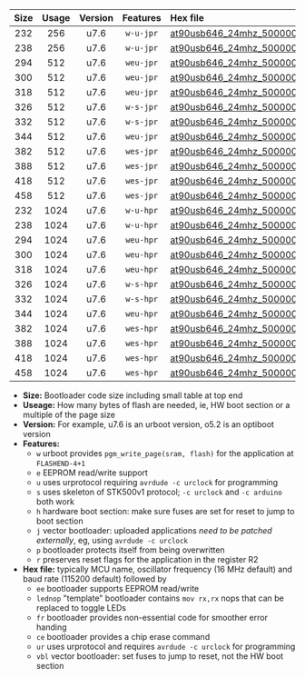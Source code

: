|Size|Usage|Version|Features|Hex file|
|:-:|:-:|:-:|:-:|:--|
|232|256|u7.6|`w-u-jpr`|[at90usb646_24mhz_500000bps_ur_vbl.hex](https://raw.githubusercontent.com/stefanrueger/urboot/main//at90usb646_24mhz_500000bps_ur_vbl.hex)|
|238|256|u7.6|`w-u-jpr`|[at90usb646_24mhz_500000bps_lednop_ur_vbl.hex](https://raw.githubusercontent.com/stefanrueger/urboot/main//at90usb646_24mhz_500000bps_lednop_ur_vbl.hex)|
|294|512|u7.6|`weu-jpr`|[at90usb646_24mhz_500000bps_ee_ur_vbl.hex](https://raw.githubusercontent.com/stefanrueger/urboot/main//at90usb646_24mhz_500000bps_ee_ur_vbl.hex)|
|300|512|u7.6|`weu-jpr`|[at90usb646_24mhz_500000bps_ee_lednop_ur_vbl.hex](https://raw.githubusercontent.com/stefanrueger/urboot/main//at90usb646_24mhz_500000bps_ee_lednop_ur_vbl.hex)|
|318|512|u7.6|`weu-jpr`|[at90usb646_24mhz_500000bps_ee_lednop_fr_ur_vbl.hex](https://raw.githubusercontent.com/stefanrueger/urboot/main//at90usb646_24mhz_500000bps_ee_lednop_fr_ur_vbl.hex)|
|326|512|u7.6|`w-s-jpr`|[at90usb646_24mhz_500000bps_vbl.hex](https://raw.githubusercontent.com/stefanrueger/urboot/main//at90usb646_24mhz_500000bps_vbl.hex)|
|332|512|u7.6|`w-s-jpr`|[at90usb646_24mhz_500000bps_lednop_vbl.hex](https://raw.githubusercontent.com/stefanrueger/urboot/main//at90usb646_24mhz_500000bps_lednop_vbl.hex)|
|344|512|u7.6|`weu-jpr`|[at90usb646_24mhz_500000bps_ee_lednop_fr_ce_ur_vbl.hex](https://raw.githubusercontent.com/stefanrueger/urboot/main//at90usb646_24mhz_500000bps_ee_lednop_fr_ce_ur_vbl.hex)|
|382|512|u7.6|`wes-jpr`|[at90usb646_24mhz_500000bps_ee_vbl.hex](https://raw.githubusercontent.com/stefanrueger/urboot/main//at90usb646_24mhz_500000bps_ee_vbl.hex)|
|388|512|u7.6|`wes-jpr`|[at90usb646_24mhz_500000bps_ee_lednop_vbl.hex](https://raw.githubusercontent.com/stefanrueger/urboot/main//at90usb646_24mhz_500000bps_ee_lednop_vbl.hex)|
|418|512|u7.6|`wes-jpr`|[at90usb646_24mhz_500000bps_ee_lednop_fr_vbl.hex](https://raw.githubusercontent.com/stefanrueger/urboot/main//at90usb646_24mhz_500000bps_ee_lednop_fr_vbl.hex)|
|458|512|u7.6|`wes-jpr`|[at90usb646_24mhz_500000bps_ee_lednop_fr_ce_vbl.hex](https://raw.githubusercontent.com/stefanrueger/urboot/main//at90usb646_24mhz_500000bps_ee_lednop_fr_ce_vbl.hex)|
|232|1024|u7.6|`w-u-hpr`|[at90usb646_24mhz_500000bps_ur.hex](https://raw.githubusercontent.com/stefanrueger/urboot/main//at90usb646_24mhz_500000bps_ur.hex)|
|238|1024|u7.6|`w-u-hpr`|[at90usb646_24mhz_500000bps_lednop_ur.hex](https://raw.githubusercontent.com/stefanrueger/urboot/main//at90usb646_24mhz_500000bps_lednop_ur.hex)|
|294|1024|u7.6|`weu-hpr`|[at90usb646_24mhz_500000bps_ee_ur.hex](https://raw.githubusercontent.com/stefanrueger/urboot/main//at90usb646_24mhz_500000bps_ee_ur.hex)|
|300|1024|u7.6|`weu-hpr`|[at90usb646_24mhz_500000bps_ee_lednop_ur.hex](https://raw.githubusercontent.com/stefanrueger/urboot/main//at90usb646_24mhz_500000bps_ee_lednop_ur.hex)|
|318|1024|u7.6|`weu-hpr`|[at90usb646_24mhz_500000bps_ee_lednop_fr_ur.hex](https://raw.githubusercontent.com/stefanrueger/urboot/main//at90usb646_24mhz_500000bps_ee_lednop_fr_ur.hex)|
|326|1024|u7.6|`w-s-hpr`|[at90usb646_24mhz_500000bps.hex](https://raw.githubusercontent.com/stefanrueger/urboot/main//at90usb646_24mhz_500000bps.hex)|
|332|1024|u7.6|`w-s-hpr`|[at90usb646_24mhz_500000bps_lednop.hex](https://raw.githubusercontent.com/stefanrueger/urboot/main//at90usb646_24mhz_500000bps_lednop.hex)|
|344|1024|u7.6|`weu-hpr`|[at90usb646_24mhz_500000bps_ee_lednop_fr_ce_ur.hex](https://raw.githubusercontent.com/stefanrueger/urboot/main//at90usb646_24mhz_500000bps_ee_lednop_fr_ce_ur.hex)|
|382|1024|u7.6|`wes-hpr`|[at90usb646_24mhz_500000bps_ee.hex](https://raw.githubusercontent.com/stefanrueger/urboot/main//at90usb646_24mhz_500000bps_ee.hex)|
|388|1024|u7.6|`wes-hpr`|[at90usb646_24mhz_500000bps_ee_lednop.hex](https://raw.githubusercontent.com/stefanrueger/urboot/main//at90usb646_24mhz_500000bps_ee_lednop.hex)|
|418|1024|u7.6|`wes-hpr`|[at90usb646_24mhz_500000bps_ee_lednop_fr.hex](https://raw.githubusercontent.com/stefanrueger/urboot/main//at90usb646_24mhz_500000bps_ee_lednop_fr.hex)|
|458|1024|u7.6|`wes-hpr`|[at90usb646_24mhz_500000bps_ee_lednop_fr_ce.hex](https://raw.githubusercontent.com/stefanrueger/urboot/main//at90usb646_24mhz_500000bps_ee_lednop_fr_ce.hex)|

- **Size:** Bootloader code size including small table at top end
- **Useage:** How many bytes of flash are needed, ie, HW boot section or a multiple of the page size
- **Version:** For example, u7.6 is an urboot version, o5.2 is an optiboot version
- **Features:**
  + `w` urboot provides `pgm_write_page(sram, flash)` for the application at `FLASHEND-4+1`
  + `e` EEPROM read/write support
  + `u` uses urprotocol requiring `avrdude -c urclock` for programming
  + `s` uses skeleton of STK500v1 protocol; `-c urclock` and `-c arduino` both work
  + `h` hardware boot section: make sure fuses are set for reset to jump to boot section
  + `j` vector bootloader: uploaded applications *need to be patched externally*, eg, using `avrdude -c urclock`
  + `p` bootloader protects itself from being overwritten
  + `r` preserves reset flags for the application in the register R2
- **Hex file:** typically MCU name, oscillator frequency (16 MHz default) and baud rate (115200 default) followed by
  + `ee` bootloader supports EEPROM read/write
  + `lednop` "template" bootloader contains `mov rx,rx` nops that can be replaced to toggle LEDs
  + `fr` bootloader provides non-essential code for smoother error handing
  + `ce` bootloader provides a chip erase command
  + `ur` uses urprotocol and requires `avrdude -c urclock` for programming
  + `vbl` vector bootloader: set fuses to jump to reset, not the HW boot section
